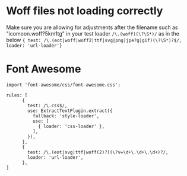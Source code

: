 # Woff files not loading correctly
Make sure you are allowing for adjustments after the filename such as
"icomoon.woff?5km1tg" in your test loader
`/\.(woff)(\?\S*)/`
as in the below
`{ test: /\.(eot|woff|woff2|ttf|svg|png|jpe?g|gif)(\?\S*)?$/, loader: 'url-loader'}`

# Font Awesome
```
import 'font-awesome/css/font-awesome.css';

rules: [
      {
        test: /\.css$/,
        use: ExtractTextPlugin.extract({
          fallback: 'style-loader',
          use: [
            { loader: 'css-loader' },
          ],
        }),
      },
      {
        test: /\.(eot|svg|ttf|woff(2)?)(\?v=\d+\.\d+\.\d+)?/,
        loader: 'url-loader',
      },
]
```
